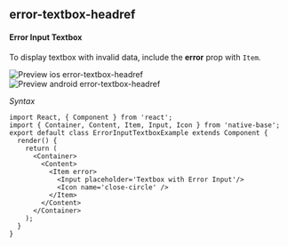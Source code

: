 ## error-textbox-headref
#### Error Input Textbox

To display textbox with invalid data, include the <b>error</b> prop with <code>Item</code>.

![Preview ios error-textbox-headref](https://github.com/GeekyAnts/NativeBase-KitchenSink/raw/master/screenshots/ios/errorInput.png)
![Preview android error-textbox-headref](https://github.com/GeekyAnts/NativeBase-KitchenSink/raw/master/screenshots/android/errorInput.png)

*Syntax*

<pre class="line-numbers"><code class="language-jsx">import React, { Component } from 'react';
import { Container, Content, Item, Input, Icon } from 'native-base';
export default class ErrorInputTextboxExample extends Component {
  render() {
    return (
      &lt;Container>
        &lt;Content>
          &lt;Item error>
            &lt;Input placeholder='Textbox with Error Input'/>
            &lt;Icon name='close-circle' />
          &lt;/Item>
        &lt;/Content>
      &lt;/Container>
    );
  }
}</code></pre><br />
